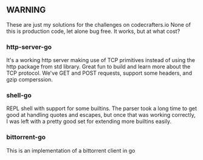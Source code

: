 ## WARNING

These are just my solutions for the challenges on codecrafters.io
None of this is production code, let alone bug free. It works, but at what cost?

### http-server-go

It's a working http server making use of TCP primitives instead of using the http package from std library. Great fun to build and learn more about the TCP protocol. We've GET and POST requests, support some headers, and gzip comperssion.

### shell-go
REPL shell with support for some builtins. The parser took a long time to get good at handling quotes and escapes, but once that was working correctly, I was left with a pretty good set for extending more builtins easily.

### bittorrent-go
This is an implementation of a bittorrent client in go

